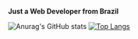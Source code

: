 **Just a Web Developer from Brazil**

![Anurag's GitHub stats](https://github-readme-stats.vercel.app/api?username=marcosfromrio&show_icons=true&theme=dracula&include_all_commits=true)
[![Top Langs](https://github-readme-stats.vercel.app/api/top-langs/?username=marcosfromrio&theme=dark)](https://github.com/anuraghazra/github-readme-stats)
